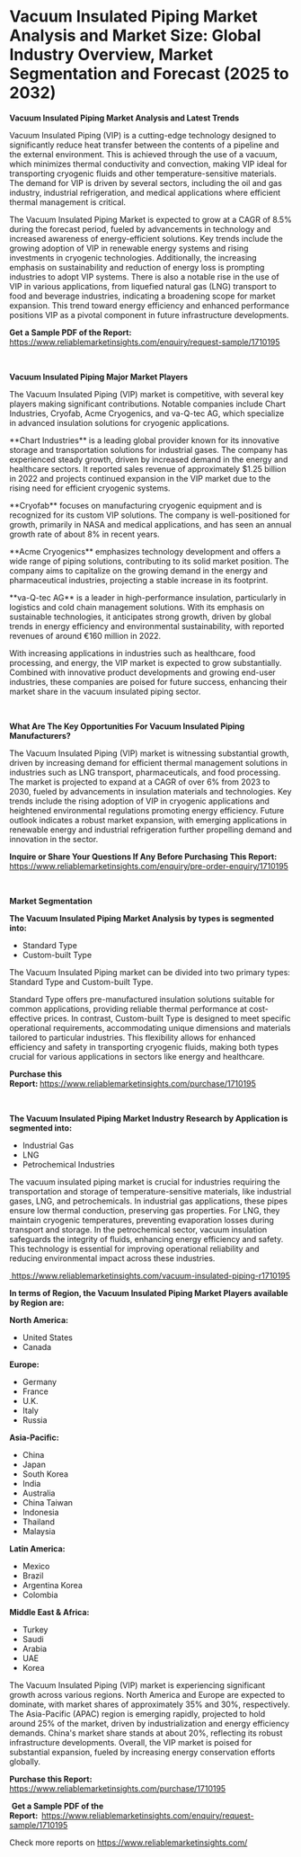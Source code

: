 <p><h1>Vacuum Insulated Piping Market Analysis and Market Size: Global Industry Overview, Market Segmentation and Forecast (2025 to 2032)</h1></p><p><strong>Vacuum Insulated Piping Market Analysis and Latest Trends</strong></p>
<p><p>Vacuum Insulated Piping (VIP) is a cutting-edge technology designed to significantly reduce heat transfer between the contents of a pipeline and the external environment. This is achieved through the use of a vacuum, which minimizes thermal conductivity and convection, making VIP ideal for transporting cryogenic fluids and other temperature-sensitive materials. The demand for VIP is driven by several sectors, including the oil and gas industry, industrial refrigeration, and medical applications where efficient thermal management is critical. </p><p>The Vacuum Insulated Piping Market is expected to grow at a CAGR of 8.5% during the forecast period, fueled by advancements in technology and increased awareness of energy-efficient solutions. Key trends include the growing adoption of VIP in renewable energy systems and rising investments in cryogenic technologies. Additionally, the increasing emphasis on sustainability and reduction of energy loss is prompting industries to adopt VIP systems. There is also a notable rise in the use of VIP in various applications, from liquefied natural gas (LNG) transport to food and beverage industries, indicating a broadening scope for market expansion. This trend toward energy efficiency and enhanced performance positions VIP as a pivotal component in future infrastructure developments.</p></p>
<p><strong>Get a Sample PDF of the Report:&nbsp;</strong> <a href="https://www.reliablemarketinsights.com/enquiry/request-sample/1710195?utm_campaign=2680&utm_medium=2&utm_source=Github&utm_content=ia&utm_term=27032025&utm_id=vacuum-insulated-piping">https://www.reliablemarketinsights.com/enquiry/request-sample/1710195</a></p>
<p>&nbsp;</p>
<p><strong>Vacuum Insulated Piping Major Market Players</strong></p>
<p><p>The Vacuum Insulated Piping (VIP) market is competitive, with several key players making significant contributions. Notable companies include Chart Industries, Cryofab, Acme Cryogenics, and va-Q-tec AG, which specialize in advanced insulation solutions for cryogenic applications.</p><p>**Chart Industries** is a leading global provider known for its innovative storage and transportation solutions for industrial gases. The company has experienced steady growth, driven by increased demand in the energy and healthcare sectors. It reported sales revenue of approximately $1.25 billion in 2022 and projects continued expansion in the VIP market due to the rising need for efficient cryogenic systems.</p><p>**Cryofab** focuses on manufacturing cryogenic equipment and is recognized for its custom VIP solutions. The company is well-positioned for growth, primarily in NASA and medical applications, and has seen an annual growth rate of about 8% in recent years. </p><p>**Acme Cryogenics** emphasizes technology development and offers a wide range of piping solutions, contributing to its solid market position. The company aims to capitalize on the growing demand in the energy and pharmaceutical industries, projecting a stable increase in its footprint.</p><p>**va-Q-tec AG** is a leader in high-performance insulation, particularly in logistics and cold chain management solutions. With its emphasis on sustainable technologies, it anticipates strong growth, driven by global trends in energy efficiency and environmental sustainability, with reported revenues of around €160 million in 2022.</p><p>With increasing applications in industries such as healthcare, food processing, and energy, the VIP market is expected to grow substantially. Combined with innovative product developments and growing end-user industries, these companies are poised for future success, enhancing their market share in the vacuum insulated piping sector.</p></p>
<p>&nbsp;</p>
<p><strong>What Are The Key Opportunities For Vacuum Insulated Piping Manufacturers?</strong></p>
<p><p>The Vacuum Insulated Piping (VIP) market is witnessing substantial growth, driven by increasing demand for efficient thermal management solutions in industries such as LNG transport, pharmaceuticals, and food processing. The market is projected to expand at a CAGR of over 6% from 2023 to 2030, fueled by advancements in insulation materials and technologies. Key trends include the rising adoption of VIP in cryogenic applications and heightened environmental regulations promoting energy efficiency. Future outlook indicates a robust market expansion, with emerging applications in renewable energy and industrial refrigeration further propelling demand and innovation in the sector.</p></p>
<p><strong>Inquire or Share Your Questions If Any Before Purchasing This Report:</strong> <a href="https://www.reliablemarketinsights.com/enquiry/pre-order-enquiry/1710195?utm_campaign=2680&utm_medium=2&utm_source=Github&utm_content=ia&utm_term=27032025&utm_id=vacuum-insulated-piping">https://www.reliablemarketinsights.com/enquiry/pre-order-enquiry/1710195</a></p>
<p>&nbsp;</p>
<p><strong>Market Segmentation</strong></p>
<p><strong>The Vacuum Insulated Piping Market Analysis by types is segmented into:</strong></p>
<p><ul><li>Standard Type</li><li>Custom-built Type</li></ul></p>
<p><p>The Vacuum Insulated Piping market can be divided into two primary types: Standard Type and Custom-built Type. </p><p>Standard Type offers pre-manufactured insulation solutions suitable for common applications, providing reliable thermal performance at cost-effective prices. In contrast, Custom-built Type is designed to meet specific operational requirements, accommodating unique dimensions and materials tailored to particular industries. This flexibility allows for enhanced efficiency and safety in transporting cryogenic fluids, making both types crucial for various applications in sectors like energy and healthcare.</p></p>
<p><strong>Purchase this Report:&nbsp;</strong><a href="https://www.reliablemarketinsights.com/purchase/1710195?utm_campaign=2680&utm_medium=2&utm_source=Github&utm_content=ia&utm_term=27032025&utm_id=vacuum-insulated-piping">https://www.reliablemarketinsights.com/purchase/1710195</a></p>
<p>&nbsp;</p>
<p><strong>The Vacuum Insulated Piping Market Industry Research by Application is segmented into:</strong></p>
<p><ul><li>Industrial Gas</li><li>LNG</li><li>Petrochemical Industries</li></ul></p>
<p><p>The vacuum insulated piping market is crucial for industries requiring the transportation and storage of temperature-sensitive materials, like industrial gases, LNG, and petrochemicals. In industrial gas applications, these pipes ensure low thermal conduction, preserving gas properties. For LNG, they maintain cryogenic temperatures, preventing evaporation losses during transport and storage. In the petrochemical sector, vacuum insulation safeguards the integrity of fluids, enhancing energy efficiency and safety. This technology is essential for improving operational reliability and reducing environmental impact across these industries.</p></p>
<p><a href="https://www.reliablemarketinsights.com/vacuum-insulated-piping-r1710195?utm_campaign=2680&utm_medium=2&utm_source=Github&utm_content=ia&utm_term=27032025&utm_id=vacuum-insulated-piping">&nbsp;https://www.reliablemarketinsights.com/vacuum-insulated-piping-r1710195</a></p>
<p><strong>In terms of Region, the Vacuum Insulated Piping Market Players available by Region are:</strong></p>
<p>
    <p> <strong> North America: </strong>
        <ul>
            <li>United States</li>
            <li>Canada</li>
        </ul>
        </p> 
    <p> <strong> Europe: </strong>
        <ul>
            <li>Germany</li>
            <li>France</li>
            <li>U.K.</li>
            <li>Italy</li>
            <li>Russia</li>
        </ul>
        </p> 
    <p> <strong> Asia-Pacific: </strong>
        <ul>
            <li>China</li>
            <li>Japan</li>
            <li>South Korea</li>
            <li>India</li>
            <li>Australia</li>
            <li>China Taiwan</li>
            <li>Indonesia</li>
            <li>Thailand</li>
            <li>Malaysia</li>
        </ul>
        </p> 
    <p> <strong> Latin America: </strong>
        <ul>
            <li>Mexico</li>
            <li>Brazil</li>
            <li>Argentina Korea</li>
            <li>Colombia</li>
        </ul>
        </p> 
    <p> <strong> Middle East & Africa: </strong>
        <ul>
            <li>Turkey</li>
            <li>Saudi</li>
            <li>Arabia</li>
            <li>UAE</li>
            <li>Korea</li>
        </ul>
    </p>
    </p>
<p><p>The Vacuum Insulated Piping (VIP) market is experiencing significant growth across various regions. North America and Europe are expected to dominate, with market shares of approximately 35% and 30%, respectively. The Asia-Pacific (APAC) region is emerging rapidly, projected to hold around 25% of the market, driven by industrialization and energy efficiency demands. China's market share stands at about 20%, reflecting its robust infrastructure developments. Overall, the VIP market is poised for substantial expansion, fueled by increasing energy conservation efforts globally.</p></p>
<p><strong>Purchase this Report: </strong><a href="https://www.reliablemarketinsights.com/purchase/1710195?utm_campaign=2680&utm_medium=2&utm_source=Github&utm_content=ia&utm_term=27032025&utm_id=vacuum-insulated-piping">https://www.reliablemarketinsights.com/purchase/1710195</a></p>
<p>&nbsp;<strong>Get a Sample PDF of the Report:&nbsp;&nbsp;</strong><a href="https://www.reliablemarketinsights.com/enquiry/request-sample/1710195?utm_campaign=2680&utm_medium=2&utm_source=Github&utm_content=ia&utm_term=27032025&utm_id=vacuum-insulated-piping">https://www.reliablemarketinsights.com/enquiry/request-sample/1710195</a></p>
<p><strong></strong></p>
<p>Check more reports on <a href="https://www.reliablemarketinsights.com/?utm_campaign=2680&utm_medium=2&utm_source=Github&utm_content=ia&utm_term=27032025&utm_id=vacuum-insulated-piping">https://www.reliablemarketinsights.com/</a></p>
